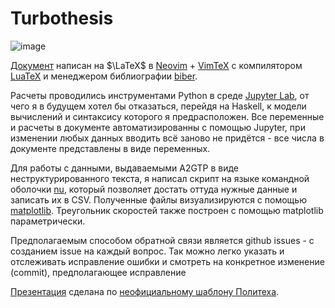# Turbothesis
![image](https://github.com/user-attachments/assets/0babdeca-399f-4437-b4b6-12ce99caeb07)

[Документ](https://github.com/ArtemChandragupta/Turbothesis/blob/main/Turbothesis/main.pdf) написан на $\LaTeX$ в [Neovim](https://neovim.io/) + [VimTeX](https://github.com/lervag/vimtex) с компилятором [LuaTeX](https://www.luatex.org/) и менеджером библиографии [biber](https://biblatex-biber.sourceforge.net/).

Расчеты проводились инструментами Python в среде [Jupyter Lab](https://jupyter.org/), от чего я в будущем хотел бы отказаться, перейдя на Haskell, к модели вычислений и синтаксису которого я предрасположен.
Все переменные и расчеты в документе автоматизированны с помощью Jupyter, при изменении любых данных вводить всё заново не придётся - все числа в документе представлены в виде переменных.

Для работы с данными, выдаваемыми A2GTP в виде неструктурированного текста, я написал скрипт на языке командной оболочки [nu](https://www.nushell.sh/), который позволяет достать оттуда нужные данные и записать их в CSV. Полученные файлы визуализируются с помощью [matplotlib](https://matplotlib.org/). Треугольник скоростей также построен с помощью matplotlib параметрически.

Предполагаемым способом обратной связи является github issues - с созданием issue на каждый вопрос. Так можно легко указать и отслеживать исправление ошибки и смотреть на конкретное изменение (commit), предполагающее исправление

[Презентация](https://github.com/ArtemChandragupta/Turbothesis/blob/main/Presentation/Dmitriev_65Mvt.pdf) сделана по [неофициальному шаблону Политеха](https://github.com/polytechnic-templates/presentation-template).
